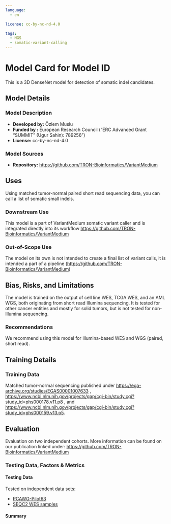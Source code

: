 ```yaml
---
language:
  - en

license: cc-by-nc-nd-4.0

tags:
  - NGS
  - somatic-variant-calling
---
```


# Model Card for Model ID

This is a 3D DenseNet model for detection of somatic indel candidates.

## Model Details

### Model Description

- **Developed by:** Özlem Muslu
- **Funded by :** European Research Council (“ERC Advanced Grant “SUMMIT” (Ugur Sahin): 789256”)
- **License:** cc-by-nc-nd-4.0

### Model Sources

- **Repository:** https://github.com/TRON-Bioinformatics/VariantMedium

## Uses

Using matched tumor-normal paired short read sequencing data, you can call a list of somatic small indels.


### Downstream Use

This model is a part of VariantMedium somatic variant caller and is integrated directly into its workflow https://github.com/TRON-Bioinformatics/VariantMedium

### Out-of-Scope Use

The model on its own is not intended to create a final list of variant calls, it is intended a part of a pipeline (https://github.com/TRON-Bioinformatics/VariantMedium)

## Bias, Risks, and Limitations

The model is trained on the output of cell line WES, TCGA WES, and an AML WGS, both originating from short read Illumina sequencing. It is tested for other cancer entities and mostly for solid tumors, but is not tested for non-Illumina sequencing.

### Recommendations

We recommend using this model for Illumina-based WES and WGS (paired, short read).

## Training Details

### Training Data

Matched tumor-normal sequencing published under https://ega-archive.org/studies/EGAS00001007633 , https://www.ncbi.nlm.nih.gov/projects/gap/cgi-bin/study.cgi?study_id=phs000178.v11.p8 , and https://www.ncbi.nlm.nih.gov/projects/gap/cgi-bin/study.cgi?study_id=phs000159.v13.p5.

## Evaluation

Evaluation on two independent cohorts. More information can be found on our publication linked under: https://github.com/TRON-Bioinformatics/VariantMedium 

### Testing Data, Factors & Metrics

#### Testing Data

Tested on independent data sets:
- [PCAWG-Pilot63](https://www.ncbi.nlm.nih.gov/projects/gap/cgi-bin/study.cgi?study_id=phs000178.v11.p8)
- [SEQC2 WES samples](ftp://ftp-trace.ncbi.nlm.nih.gov/ReferenceSamples/seqc/Somatic_Mutation_WG/)

#### Summary

